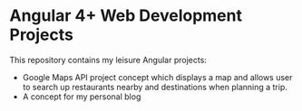 # Angular 4+ Web Development Projects
This repository contains my leisure Angular projects:
- Google Maps API project concept which displays a map and allows user to search up restaurants nearby and destinations when planning a trip.
- A concept for my personal blog
